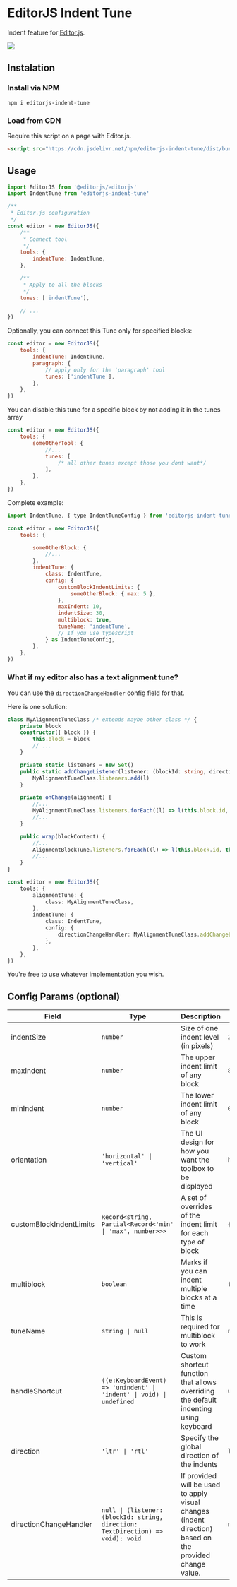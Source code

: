 # EditorJS Indent Tune

Indent feature for [Editor.js](https://editorjs.io).

![](./assets/example1.gif)

## Instalation

### Install via NPM

```shell
npm i editorjs-indent-tune
```

### Load from CDN

Require this script on a page with Editor.js.

```html
<script src="https://cdn.jsdelivr.net/npm/editorjs-indent-tune/dist/bundle.js"><script>
```

## Usage

```js
import EditorJS from '@editorjs/editorjs'
import IndentTune from 'editorjs-indent-tune'

/**
 * Editor.js configuration
 */
const editor = new EditorJS({
    /**
     * Connect tool
     */
    tools: {
        indentTune: IndentTune,
    },

    /**
     * Apply to all the blocks
     */
    tunes: ['indentTune'],

    // ...
})
```

Optionally, you can connect this Tune only for specified blocks:

```js
const editor = new EditorJS({
    tools: {
        indentTune: IndentTune,
        paragraph: {
            // apply only for the 'paragraph' tool
            tunes: ['indentTune'],
        },
    },
})
```

You can disable this tune for a specific block by not adding it in the tunes array

```js
const editor = new EditorJS({
    tools: {
        someOtherTool: {
            //...
            tunes: [
                /* all other tunes except those you dont want*/
            ],
        },
    },
})
```

Complete example:

```js
import IndentTune, { type IndentTuneConfig } from 'editorjs-indent-tune'

const editor = new EditorJS({
    tools: {

        someOtherBlock: {
            //...
        },
        indentTune: {
            class: IndentTune,
            config: {
                customBlockIndentLimits: {
                    someOtherBlock: { max: 5 },
                },
                maxIndent: 10,
                indentSize: 30,
                multiblock: true,
                tuneName: 'indentTune',
                // If you use typescript
            } as IndentTuneConfig,
        },
    },
})
```

### What if my editor also has a text alignment tune?

You can use the `directionChangeHandler` config field for that.

Here is one solution:

```ts
class MyAlignmentTuneClass /* extends maybe other class */ {
    private block
    constructor({ block }) {
        this.block = block
        // ...
    }

    private static listeners = new Set()
    public static addChangeListener(listener: (blockId: string, direction: 'ltr' | 'rtl') => void) {
        MyAlignmentTuneClass.listeners.add(l)
    }

    private onChange(alignment) {
        //...
        MyAlignmentTuneClass.listeners.forEach((l) => l(this.block.id, alignment == 'left' ? 'ltr' : 'rtl'))
        //...
    }

    public wrap(blockContent) {
        //...
        AlignmentBlockTune.listeners.forEach((l) => l(this.block.id, this.data.alignment == 'left' ? 'ltr' : 'rtl'))
        //...
    }
}

const editor = new EditorJS({
    tools: {
        alignmentTune: {
            class: MyAlignmentTuneClass,
        },
        indentTune: {
            class: IndentTune,
            config: {
                directionChangeHandler: MyAlignmentTuneClass.addChangeListener,
            },
        },
    },
})
```

You're free to use whatever implementation you wish.

## Config Params (optional)

| Field                   | Type                                                                            | Description                                                                                             | Default      |
| ----------------------- | ------------------------------------------------------------------------------- | ------------------------------------------------------------------------------------------------------- | ------------ |
| indentSize              | `number`                                                                        | Size of one indent level (in pixels)                                                                    | `24`         |
| maxIndent               | `number`                                                                        | The upper indent limit of any block                                                                     | `8`          |
| minIndent               | `number`                                                                        | The lower indent limit of any block                                                                     | `0`          |
| orientation             | `'horizontal' \| 'vertical'`                                                    | The UI design for how you want the toolbox to be displayed                                              | `horizontal` |
| customBlockIndentLimits | `Record<string, Partial<Record<'min' \| 'max', number>>>`                       | A set of overrides of the indent limit for each type of block                                           | `{}`         |
| multiblock              | `boolean`                                                                       | Marks if you can indent multiple blocks at a time                                                       | `false`      |
| tuneName                | `string \| null`                                                                | This is required for multiblock to work                                                                 | `null`       |
| handleShortcut          | `((e:KeyboardEvent) => 'unindent' \| 'indent' \| void) \| undefined`            | Custom shortcut function that allows overriding the default indenting using keyboard                    | `undefined`  |
| direction               | `'ltr' \| 'rtl' `                                                               | Specify the global direction of the indents                                                             | `ltr`        |
| directionChangeHandler  | `null \| (listener: (blockId: string, direction: TextDirection) => void): void` | If provided will be used to apply visual changes (indent direction) based on the provided change value. | `null`       |
